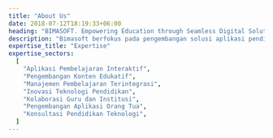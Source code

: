 ```yaml
---
title: "About Us"
date: 2018-07-12T18:19:33+06:00
heading: "BIMASOFT. Empowering Education through Seamless Digital Solutions"
description: "Bimasoft berfokus pada pengembangan solusi aplikasi pendidikan di Indonesia, fokus pada digitalisasi dan kemudahan. Dengan inovasi, kualitas, dan kemitraan, kami tawarkan aplikasi pembelajaran, manajemen pembelajaran, kolaborasi guru, dan aplikasi untuk orang tua. Dukungan kami terhadap pendidikan didukung oleh pengalaman dan komitmen pada kualitas."
expertise_title: "Expertise"
expertise_sectors:
  [
    "Aplikasi Pembelajaran Interaktif",
    "Pengembangan Konten Edukatif",
    "Manajemen Pembelajaran Terintegrasi",
    "Inovasi Teknologi Pendidikan",
    "Kolaborasi Guru dan Institusi",
    "Pengembangan Aplikasi Orang Tua",
    "Konsultasi Pendidikan Teknologi",
  ]
---
```

